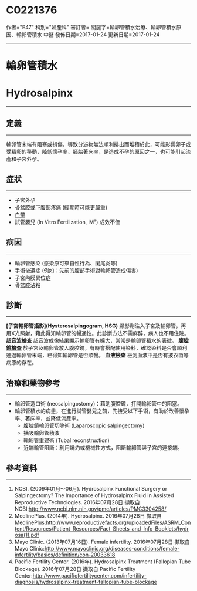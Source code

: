# C0221376
作者="E47"
科別="婦產科"
審訂者=
關鍵字=輸卵管積水治療、輸卵管積水原因、輸卵管積水 中醫
發佈日期=2017-01-24
更新日期=2017-01-24

----------
# 輸卵管積水
# Hydrosalpinx
----------
## 定義
----------

輸卵管末端有阻塞或損傷，導致分泌物無法順利排出而堆積於此，可能影響卵子或受精卵的移動，降低懷孕率、胚胎著床率，是造成不孕的原因之一，也可能引起流產和子宮外孕。

## 症狀
----------
- 子宮外孕
- 骨盆腔或下腹部疼痛 (經期時可能更嚴重)
- [白帶](C0023533X)
- 試管嬰兒 (In Vitro Fertilization, IVF) 成效不佳
## 病因
----------
- 輸卵管感染 (感染原可來自性行為、闌尾炎等)
- 手術後遺症 (例如：先前的腹部手術對輸卵管造成傷害)
- 子宮內膜異位症
- 骨盆腔沾粘
## 診斷
----------

**[子宮輸卵管攝影](Hysterosalpingogram, HSG)**
顯影劑注入子宮及輸卵管，再用X光照射，藉此得知輸卵管的暢通性。此診斷方法不需麻醉，病人也不用住院。
**超音波檢查**
超音波成像結果顯示輸卵管有擴大，常常是輸卵管積水的表徵。
**[腹腔鏡檢查](Laparoscopy)**
於子宮及輸卵管放入腹腔鏡，有時會搭配使用染料，確認染料是否會順利通過輸卵管末端，已得知輸卵管是否順暢。
**血液檢查**
檢測血液中是否有披衣菌等病原的存在。

## 治療和藥物參考
----------
- 輸卵管造口術 (neosalpingostomy)：藉助腹腔鏡，打開輸卵管中的阻塞。
- 輸卵管積水的病患，在進行試管嬰兒之前，先接受以下手術，有助於改善懷孕率、著床率，並降低流產率。
  - 腹腔鏡輸卵管切除術 (Laparoscopic salpingectomy) 
  - 抽吸輸卵管積液
  - 輸卵管重建術 (Tubal reconstruction)
  - 近端輸管阻斷：利用燒灼或機械性方式，阻斷輸卵管與子宮的連接端。
## 參考資料
----------
1. NCBI. (2009年01月～06月). Hydrosalpinx Functional Surgery or Salpingectomy? The Importance of Hydrosalpinx Fluid in Assisted Reproductive Technologies. 2016年07月28日 擷取自 NCBI:http://www.ncbi.nlm.nih.gov/pmc/articles/PMC3304258/ 
2. MedlinePlus. (2014年). Hydrosalpinx. 2016年07月28日 擷取自 MedlinePlus:http://www.reproductivefacts.org/uploadedFiles/ASRM_Content/Resources/Patient_Resources/Fact_Sheets_and_Info_Booklets/hydrosa(1).pdf 
3. Mayo Clinic. (2013年07月16日). Female infertility. 2016年07月28日 擷取自 Mayo Clinic:http://www.mayoclinic.org/diseases-conditions/female-infertility/basics/definition/con-20033618 
4. Pacific Fertility Center. (2016年). Hydrosalpinx Treatment (Fallopian Tube Blockage). 2016年07月28日 擷取自 Pacific Fertility Center:http://www.pacificfertilitycenter.com/infertility-diagnosis/hydrosalpinx-treatment-fallopian-tube-blockage 


